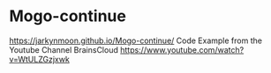 # Mogo-continue
https://jarkynmoon.github.io/Mogo-continue/
Code Example from the Youtube Channel BrainsCloud
https://www.youtube.com/watch?v=WtULZGzjxwk
